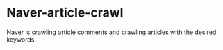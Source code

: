 # Naver-article-crawl
Naver is crawling article comments and crawling articles with the desired keywords.
